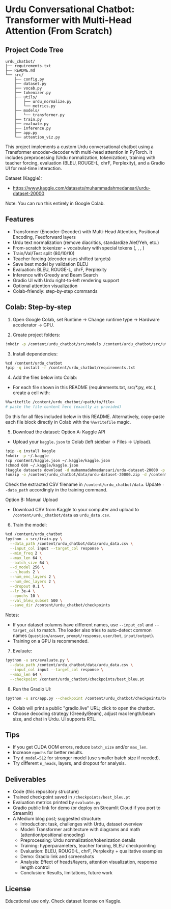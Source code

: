# Urdu Conversational Chatbot: Transformer with Multi-Head Attention (From Scratch)

## Project Code Tree

```
urdu_chatbot/
├── requirements.txt
├── README.md
└── src/
    ├── config.py
    ├── dataset.py
    ├── vocab.py
    ├── tokenizer.py
    ├── utils/
    │   ├── urdu_normalize.py
    │   └── metrics.py
    ├── models/
    │   └── transformer.py
    ├── train.py
    ├── evaluate.py
    ├── inference.py
    ├── app.py
    └── attention_viz.py
```


This project implements a custom Urdu conversational chatbot using a Transformer encoder–decoder with multi-head attention in PyTorch. It includes preprocessing (Urdu normalization, tokenization), training with teacher forcing, evaluation (BLEU, ROUGE-L, chrF, Perplexity), and a Gradio UI for real-time interaction.

Dataset (Kaggle):
- https://www.kaggle.com/datasets/muhammadahmedansari/urdu-dataset-20000

Note: You can run this entirely in Google Colab.

## Features
- Transformer (Encoder–Decoder) with Multi-Head Attention, Positional Encoding, Feedforward layers
- Urdu text normalization (remove diacritics, standardize Alef/Yeh, etc.)
- From-scratch tokenizer + vocabulary with special tokens (<pad>, <sos>, <eos>, <unk>)
- Train/Val/Test split (80/10/10)
- Teacher forcing (decoder uses shifted targets)
- Save best model by validation BLEU
- Evaluation: BLEU, ROUGE-L, chrF, Perplexity
- Inference with Greedy and Beam Search
- Gradio UI with Urdu right-to-left rendering support
- Optional attention visualization
- Colab-friendly: step-by-step commands

## Colab: Step-by-step

1) Open Google Colab, set Runtime → Change runtime type → Hardware accelerator → GPU.

2) Create project folders:
```bash
!mkdir -p /content/urdu_chatbot/src/models /content/urdu_chatbot/src/utils /content/urdu_chatbot/checkpoints /content/urdu_chatbot/data
```

3) Install dependencies:
```bash
%cd /content/urdu_chatbot
!pip -q install -r /content/urdu_chatbot/requirements.txt
```

4) Add the files below into Colab:
- For each file shown in this README (requirements.txt, src/*.py, etc.), create a cell with:
```bash
%%writefile /content/urdu_chatbot/<path/to/file>
# paste the file content here (exactly as provided)
```
Do this for all files included below in this README. Alternatively, copy-paste each file block directly in Colab with the `%%writefile` magic.

5) Download the dataset:
Option A: Kaggle API
- Upload your `kaggle.json` to Colab (left sidebar → Files → Upload).
```bash
!pip -q install kaggle
!mkdir -p ~/.kaggle
!cp /content/kaggle.json ~/.kaggle/kaggle.json
!chmod 600 ~/.kaggle/kaggle.json
!kaggle datasets download -d muhammadahmedansari/urdu-dataset-20000 -p /content/urdu_chatbot/data
!unzip -o /content/urdu_chatbot/data/urdu-dataset-20000.zip -d /content/urdu_chatbot/data
```
Check the extracted CSV filename in `/content/urdu_chatbot/data`. Update `--data_path` accordingly in the training command.

Option B: Manual Upload
- Download CSV from Kaggle to your computer and upload to `/content/urdu_chatbot/data` as `urdu_data.csv`.

6) Train the model:
```bash
%cd /content/urdu_chatbot
!python -u src/train.py \
  --data_path /content/urdu_chatbot/data/urdu_data.csv \
  --input_col input --target_col response \
  --min_freq 2 \
  --max_len 64 \
  --batch_size 64 \
  --d_model 256 \
  --n_heads 2 \
  --num_enc_layers 2 \
  --num_dec_layers 2 \
  --dropout 0.1 \
  --lr 3e-4 \
  --epochs 10 \
  --val_bleu_subset 500 \
  --save_dir /content/urdu_chatbot/checkpoints
```

Notes:
- If your dataset columns have different names, use `--input_col` and `--target_col` to match. The loader also tries to auto-detect common names (`question/answer`, `prompt/response`, `user/bot`, `input/output`).
- Training on a GPU is recommended.

7) Evaluate:
```bash
!python -u src/evaluate.py \
  --data_path /content/urdu_chatbot/data/urdu_data.csv \
  --input_col input --target_col response \
  --max_len 64 \
  --checkpoint /content/urdu_chatbot/checkpoints/best_bleu.pt
```

8) Run the Gradio UI:
```bash
!python -u src/app.py --checkpoint /content/urdu_chatbot/checkpoints/best_bleu.pt --share
```
- Colab will print a public "gradio.live" URL; click to open the chatbot.
- Choose decoding strategy (Greedy/Beam), adjust max length/beam size, and chat in Urdu. UI supports RTL.

## Tips
- If you get CUDA OOM errors, reduce `batch_size` and/or `max_len`.
- Increase `epochs` for better results.
- Try `d_model=512` for stronger model (use smaller batch size if needed).
- Try different `n_heads`, layers, and dropout for analysis.

## Deliverables
- Code (this repository structure)
- Trained checkpoint saved in `/checkpoints/best_bleu.pt`
- Evaluation metrics printed by `evaluate.py`
- Gradio public link for demo (or deploy on Streamlit Cloud if you port to Streamlit)
- A Medium blog post; suggested structure:
  - Introduction: task, challenges with Urdu, dataset overview
  - Model: Transformer architecture with diagrams and math (attention/positional encoding)
  - Preprocessing: Urdu normalization/tokenization details
  - Training: hyperparameters, teacher forcing, BLEU checkpointing
  - Evaluation: BLEU, ROUGE-L, chrF, Perplexity + qualitative examples
  - Demo: Gradio link and screenshots
  - Analysis: Effect of heads/layers, attention visualization, response length control
  - Conclusion: Results, limitations, future work

## License
Educational use only. Check dataset license on Kaggle.
